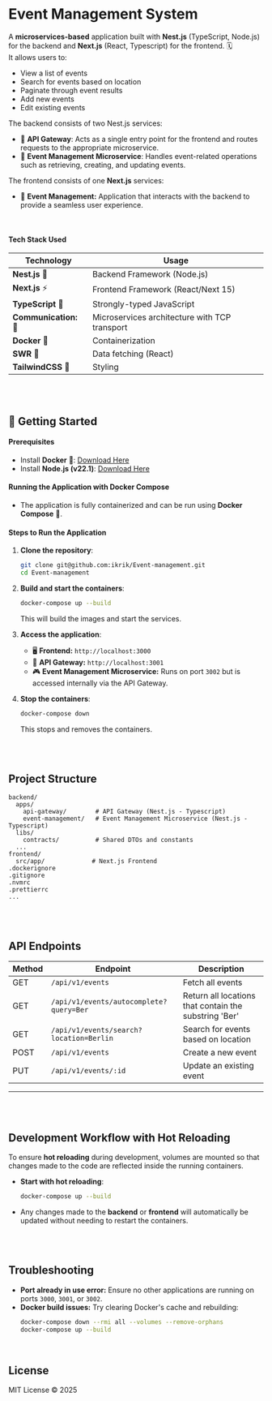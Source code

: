 # Event Management System

A **microservices-based** application built with **Nest.js** (TypeScript, Node.js) for the backend and **Next.js** (React, Typescript) for the frontend. 🗓️   
It allows users to:
- View a list of events
- Search for events based on location
- Paginate through event results
- Add new events
- Edit existing events

The backend consists of two Nest.js services:

- 📌 **API Gateway**: Acts as a single entry point for the frontend and routes requests to the appropriate microservice.
- 📌 **Event Management Microservice**: Handles event-related operations such as retrieving, creating, and updating events.

The frontend consists of one **Next.js** services:
- 📌 **Event Management:** Application that interacts with the backend to provide a seamless user experience.

<br>

#### Tech Stack Used

  | Technology  | Usage |
  |------------|----------------------------|
  | **Nest.js** 🚀 | Backend Framework (Node.js) |
  | **Next.js** ⚡ | Frontend Framework (React/Next 15)|
  | **TypeScript** 🔆 | Strongly-typed JavaScript |
  | **Communication:** 📡 | Microservices architecture with TCP transport
  | **Docker** 🐳 | Containerization |
  | **SWR** 🔄 | Data fetching (React) |
  | **TailwindCSS** 🎨 | Styling |

<br>
<br>


## 🚀 Getting Started  

#### Prerequisites  
- Install **Docker** 🐳: [Download Here](https://www.docker.com/get-started)  
- Install **Node.js (v22.1)**: [Download Here](https://nodejs.org/)  



#### Running the Application with Docker Compose

- The application is fully containerized and can be run using **Docker Compose** 📝.

#### Steps to Run the Application

1. **Clone the repository**:

   ```bash
   git clone git@github.com:ikrik/Event-management.git
   cd Event-management
   ```

2. **Build and start the containers**:

   ```bash
   docker-compose up --build
   ```

   This will build the images and start the services.

3. **Access the application**:

    - 🖥️ **Frontend:** `http://localhost:3000`
    - 🔐 **API Gateway:** `http://localhost:3001`
    - 🎮 **Event Management Microservice:** Runs on port `3002` but is accessed internally via the API Gateway.

4. **Stop the containers**:

   ```bash
   docker-compose down
   ```

   This stops and removes the containers.

<br>
<br>

## Project Structure

```
backend/
  apps/
    api-gateway/        # API Gateway (Nest.js - Typescript)
    event-management/   # Event Management Microservice (Nest.js - Typescript)
  libs/
    contracts/          # Shared DTOs and constants
  ...
frontend/
  src/app/             # Next.js Frontend
.dockerignore
.gitignore
.nvmrc
.prettierrc
...
```

<br>
<br>

## API Endpoints  

| Method | Endpoint            | Description |
|--------|---------------------|-------------|
| GET    | `/api/v1/events`    | Fetch all events |
| GET    | `/api/v1/events/autocomplete?query=Ber` | Return all locations that contain the substring 'Ber' |
| GET    | `/api/v1/events/search?location=Berlin` | Search for events based on location |
| POST   | `/api/v1/events`    | Create a new event |
| PUT    | `/api/v1/events/:id` | Update an existing event |

---

<br>
<br>

## Development Workflow with Hot Reloading

To ensure **hot reloading** during development, volumes are mounted so that changes made to the code are reflected inside the running containers.

- **Start with hot reloading**:
  ```bash
  docker-compose up --build
  ```
- Any changes made to the **backend** or **frontend** will automatically be updated without needing to restart the containers.


<br>
<br>

## Troubleshooting

- **Port already in use error:** Ensure no other applications are running on ports `3000`, `3001`, or `3002`.
- **Docker build issues:** Try clearing Docker's cache and rebuilding:
  ```bash
  docker-compose down --rmi all --volumes --remove-orphans
  docker-compose up --build
  ```
<br>


## License

MIT License © 2025  


